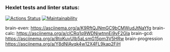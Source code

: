 ### Hexlet tests and linter status:
[![Actions Status](https://github.com/Costard86/python-project-49/workflows/hexlet-check/badge.svg)](https://github.com/Costard86/python-project-49/actions)
[![Maintainability](https://api.codeclimate.com/v1/badges/275604e9d5fd7143aec5/maintainability)](https://codeclimate.com/github/Costard86/python-project-49/maintainability)


brain-even:  https://asciinema.org/a/K9RftQJNmGC9bCMWudJtNaYfg
brain-calc:  https://asciinema.org/a/clCRq1q9WDNiwtnnEi9vF2Gla
brain-gcd:   https://asciinema.org/a/8toKuvUIb5aLsmG15pm3V5HRw
brain-progression  https://asciinema.org/a/Y8dNIAvqk4w12X4FL9kap2FiH

